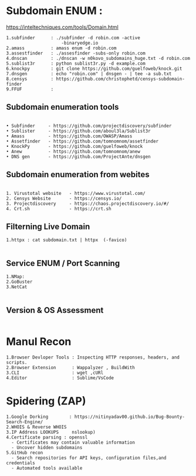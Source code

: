 # Subdomain ENUM : 
https://inteltechniques.com/tools/Domain.html
```
1.subfinder      : ./subfinder -d robin.com -active 
                     -binaryedge.io
2.amass          : amass enum -d robin.com
3.assestfinder   : ./assesfinder -subs-only robin.com
4.dnscan         : ./dnscan -w n0kovo_subdomains_huge.txt -d robin.com
5.sublist3r      : python sublist3r.py -d example.com
6.knockpy        : git clone https://github.com/guelfoweb/knock.git
7.dnsgen         : echo "robin.com" | dnsgen - | tee -a sub.txt
8.censys         : https://github.com/christophetd/censys-subdomain-finder
9.FFUF           : 

```

## Subdomain enumeration tools
  ```
  	
• Subfinder     - https://github.com/projectdiscovery/subfinder
• Sublister     - https://github.com/aboul3la/Sublist3r
• Amass         - https://github.com/OWASP/Amass
• Assetfinder   - https://github.com/tomnomnom/assetfinder
• KnockPy       - https://github.com/guelfoweb/knock
• Anew          - https://github.com/tomnomnom/anew
• DNS gen       - https://github.com/ProjectAnte/dnsgen

  ```

## Subdomain enumeration from webites

 ```

1. Virustotal website   - https://www.virustotal.com/
2. Censys Website       - https://censys.io/
3. Projectdiscovery     - https://chaos.projectdiscovery.io/#/
4. Crt.sh               - https://crt.sh

  ```

## Filterning Live Domain

```
1.httpx : cat subdomain.txt | httpx  (-favico)


```

## Service ENUM / Port Scanning 

```
1.NMap:
2.GoBuster
3.NetCat


```
## Version & OS Assessment 

```

```


# Manul Recon
```
1.Browser Devloper Tools : Inspecting HTTP responses, headers, and scripts.
2.Browser Extension      : Wappalyzer , BuildWith
3.CLI                    : wget ,cURl
4.Editor                 : Sublime/VsCode

```

# Spidering (ZAP)
```
1.Google Dorking        : https://nitinyadav00.github.io/Bug-Bounty-Search-Engine/ 
2.WHOIS & Reverse WHOIS
3.IP Address LOOKUPS     nslookup)
4.Certificate parsing : openssl
  - Certificates may contain valuable information
  - Uncover hidden subdomains
5.GitHub recon
  - Search repositories for API keys, configuration files,and credentials
  - Automated tools available
```